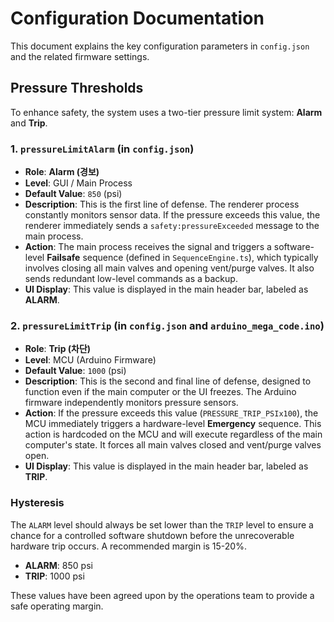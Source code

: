 # Configuration Documentation

This document explains the key configuration parameters in `config.json` and the related firmware settings.

## Pressure Thresholds

To enhance safety, the system uses a two-tier pressure limit system: **Alarm** and **Trip**.

### 1. `pressureLimitAlarm` (in `config.json`)

- **Role**: **Alarm (경보)**
- **Level**: GUI / Main Process
- **Default Value**: `850` (psi)
- **Description**: This is the first line of defense. The renderer process constantly monitors sensor data. If the pressure exceeds this value, the renderer immediately sends a `safety:pressureExceeded` message to the main process.
- **Action**: The main process receives the signal and triggers a software-level **Failsafe** sequence (defined in `SequenceEngine.ts`), which typically involves closing all main valves and opening vent/purge valves. It also sends redundant low-level commands as a backup.
- **UI Display**: This value is displayed in the main header bar, labeled as **ALARM**.

### 2. `pressureLimitTrip` (in `config.json` and `arduino_mega_code.ino`)

- **Role**: **Trip (차단)**
- **Level**: MCU (Arduino Firmware)
- **Default Value**: `1000` (psi)
- **Description**: This is the second and final line of defense, designed to function even if the main computer or the UI freezes. The Arduino firmware independently monitors pressure sensors.
- **Action**: If the pressure exceeds this value (`PRESSURE_TRIP_PSIx100`), the MCU immediately triggers a hardware-level **Emergency** sequence. This action is hardcoded on the MCU and will execute regardless of the main computer's state. It forces all main valves closed and vent/purge valves open.
- **UI Display**: This value is displayed in the main header bar, labeled as **TRIP**.

### Hysteresis

The `ALARM` level should always be set lower than the `TRIP` level to ensure a chance for a controlled software shutdown before the unrecoverable hardware trip occurs. A recommended margin is 15-20%.

- **ALARM**: 850 psi
- **TRIP**: 1000 psi

These values have been agreed upon by the operations team to provide a safe operating margin.
